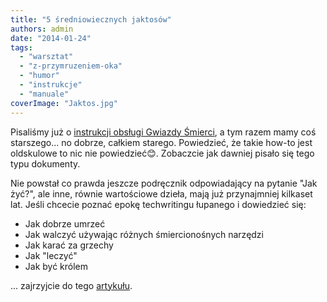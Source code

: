```yaml
---
title: "5 średniowiecznych jaktosów"
authors: admin
date: "2014-01-24"
tags:
  - "warsztat"
  - "z-przymruzeniem-oka"
  - "humor"
  - "instrukcje"
  - "manuale"
coverImage: "Jaktos.jpg"
---
```


Pisaliśmy już o
[instrukcji obsługi Gwiazdy Śmierci](http://techwriter.pl/ten-dokument-warto-miec-pod-reka/),
a tym razem mamy coś starszego... no dobrze, całkiem starego. Powiedzieć, że
takie how-to jest oldskulowe to nic nie powiedzieć😊. Zobaczcie jak dawniej
pisało się tego typu dokumenty.

<!--truncate-->

Nie powstał co prawda jeszcze podręcznik odpowiadający na pytanie "Jak żyć?",
ale inne, równie wartościowe dzieła, mają już przynajmniej kilkaset lat. Jeśli
chcecie poznać epokę techwritingu łupanego i dowiedzieć się:

- Jak dobrze umrzeć
- Jak walczyć używając różnych śmiercionośnych narzędzi
- Jak karać za grzechy
- Jak "leczyć"
- Jak być królem

... zajrzyjcie do tego
[artykułu](http://mentalfloss.com/article/52725/5-how-manuals-middle-ages).
